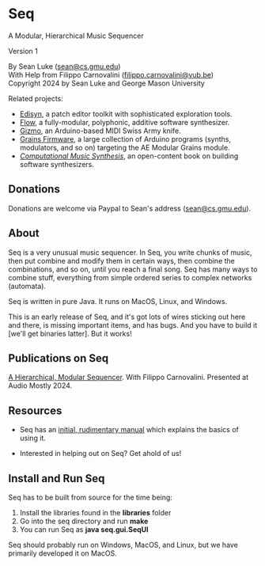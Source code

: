 # Seq  
A Modular, Hierarchical Music Sequencer

Version 1

By Sean Luke (sean@cs.gmu.edu)  
With Help from Filippo Carnovalini (filippo.carnovalini@vub.be)  
Copyright 2024 by Sean Luke and George Mason University

Related projects:  

* [Edisyn](https://github.com/eclab/edisyn), a patch editor toolkit with sophisticated exploration tools.
* [Flow](https://github.com/eclab/flow), a fully-modular, polyphonic, additive software synthesizer.
* [Gizmo](https://cs.gmu.edu/~sean/projects/gizmo/), an Arduino-based MIDI Swiss Army knife.
* [Grains Firmware](https://github.com/eclab/grains), a large collection of Arduino programs (synths, modulators, and so on) targeting the AE Modular Grains module.
* [*Computational Music Synthesis*](https://cs.gmu.edu/~sean/book/synthesis/), an open-content book on building software synthesizers.

## Donations

Donations are welcome via Paypal to Sean's address (sean@cs.gmu.edu).

## About

Seq is a very unusual music sequencer.  In Seq, you write chunks of music, then put combine and modify them in certain ways, then combine the combinations, and so on, until you reach a final song. Seq has many ways to combine stuff, everything from simple ordered series to complex networks (automata).

Seq is written in pure Java.  It runs on MacOS, Linux, and Windows.

This is an early release of Seq, and it's got lots of wires sticking out here and there, is missing important items, and has bugs.  And you have to build it [we'll get binaries latter].  But it works!

## Publications on Seq 

[A Hierarchical, Modular Sequencer](https://cs.gmu.edu/~sean/papers/audiomostly24.pdf).  With Filippo Carnovalini. Presented at Audio Mostly 2024.


## Resources

* Seq has an [initial, rudimentary manual](https://cs.gmu.edu/~eclab/projects/seq/seq.pdf) which explains the basics of using it.

* Interested in helping out on Seq?  Get ahold of us!

## Install and Run Seq

Seq has to be built from source for the time being:

1. Install the libraries found in the **libraries** folder
2. Go into the seq directory and run **make**
3. You can run Seq as **java seq.gui.SeqUI**

Seq should probably run on Windows, MacOS, and Linux, but we have primarily developed it on MacOS.
